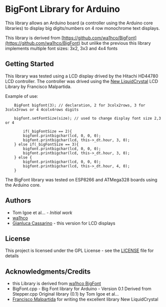 # BigFont Library for Arduino

This library allows an Arduino board (a controller using the Arduino core libraries) to display big digits/numbers on 4 row monochrome text displays.

This library is derived from [https://github.com/wa1hco/BigFont](https://github.com/wa1hco/BigFont) but unlike the previous this library implements multiple font sizes: 3x2, 3x3 and 4x4 fonts


## Getting Started

This library was tested using a LCD display drived by the Hitachi HD44780 LCD controller. The controller was drived using the [New LiquidCrystal](https://bitbucket.org/fmalpartida/new-liquidcrystal/wiki/Home) LCD Library by Francisco Malpartida. 

Example of use:
```
    BigFont bigfont(3); // declaration, 2 for 3colx2rows, 3 for 3colx3rows or 4 4colx4rows digits
    
    bigfont.setFontSize(size); // used to change display font size 2,3 or 4

    	if(_bigFontSize == 2){
		bigfont.printbigchar(lcd, 0, 0, 0);
		bigfont.printbigchar(lcd, this->_dt.hour, 3, 0);
	} else if(_bigFontSize == 3){
		bigfont.printbigchar(lcd, 0, 0, 0);
		bigfont.printbigchar(lcd, this->_dt.hour, 3, 0);
	} else {
		bigfont.printbigchar(lcd, 0, 0, 0);
		bigfont.printbigchar(lcd, this->_dt.hour, 4, 0);
	}

```
The BigFont library was tested on ESP8266 and ATMega328 boards using the Arduino core.


## Authors

* Tom Igoe et al... - *Initial work*
* [wa1hco](https://github.com/wa1hco/BigFont)
* [Gianluca Cassarino](https://github.com/gcassarino) - this version for LCD displays


## License

This project is licensed under the GPL License - see the [LICENSE](LICENSE) file for details

## Acknowledgments/Credits

* this Library is derived from [wa1hco BigFont](https://github.com/wa1hco/BigFont) 
* BigFont.cpp - Big Font library for Arduino - Version 0.1 Derived from Stepper.cpp Original library (0.1) by Tom Igoe et al...
* [Francisco Malpartida](https://bitbucket.org/fmalpartida/) for writing the excellent library New LiquidCrystal

